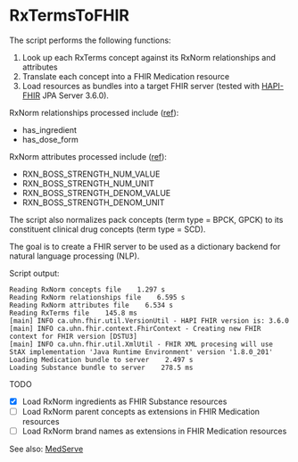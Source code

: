 # RxTermsToFHIR

The script performs the following functions:
1. Look up each RxTerms concept against its RxNorm relationships and attributes
2. Translate each concept into a FHIR Medication resource
3. Load resources as bundles into a target FHIR server (tested with [HAPI-FHIR] JPA Server 3.6.0).

RxNorm relationships processed include ([ref][UsingRxNormWithFHIR]):
* has_ingredient
* has_dose_form

RxNorm attributes processed include ([ref][RxNormBOSS]):
* RXN_BOSS_STRENGTH_NUM_VALUE
* RXN_BOSS_STRENGTH_NUM_UNIT
* RXN_BOSS_STRENGTH_DENOM_VALUE
* RXN_BOSS_STRENGTH_DENOM_UNIT

The script also normalizes pack concepts (term type = BPCK, GPCK) to its constituent clinical drug concepts (term type = SCD).

The goal is to create a FHIR server to be used as a dictionary backend for natural language processing (NLP).

Script output:
```
Reading RxNorm concepts file    1.297 s
Reading RxNorm relationships file    6.595 s
Reading RxNorm attributes file    6.534 s
Reading RxTerms file    145.8 ms
[main] INFO ca.uhn.fhir.util.VersionUtil - HAPI FHIR version is: 3.6.0
[main] INFO ca.uhn.fhir.context.FhirContext - Creating new FHIR context for FHIR version [DSTU3]
[main] INFO ca.uhn.fhir.util.XmlUtil - FHIR XML procesing will use StAX implementation 'Java Runtime Environment' version '1.8.0_201'
Loading Medication bundle to server    2.497 s
Loading Substance bundle to server    278.5 ms

```

TODO
- [x] Load RxNorm ingredients as FHIR Substance resources
- [ ] Load RxNorm parent concepts as extensions in FHIR Medication resources
- [ ] Load RxNorm brand names as extensions in FHIR Medication resources

See also:
[MedServe][]



[HAPI-FHIR]: https://github.com/jamesagnew/hapi-fhir
[UsingRxNormWithFHIR]: http://wiki.hl7.org/index.php?title=Using_rxNorm_with_FHIR
[RxNormBOSS]: https://www.nlm.nih.gov/pubs/techbull/so18/brief/so18_rxnorm_boss.html
[MedServe]: https://github.com/AuDigitalHealth/medserve
